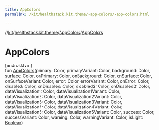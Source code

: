 ```yaml
---
title: AppColors
permalink: /kit/healthstack.kit.theme/-app-colors/-app-colors.html

---
```

//[kit](/kit.html)/[healthstack.kit.theme](../index.html)/[AppColors](index.html)/[AppColors](-app-colors.html)



# AppColors



[androidJvm]\
fun [AppColors](-app-colors.html)(primary: Color, primaryVariant: Color, background: Color, surface: Color, onPrimary: Color, onBackground: Color, onSurface: Color, onSurfaceVariant: Color, error: Color, errorVariant: Color, onError: Color, disabled: Color, onDisabled: Color, disabled2: Color, onDisabled2: Color, dataVisualization1: Color, dataVisualization1Variant: Color, dataVisualization2: Color, dataVisualization2Variant: Color, dataVisualization3: Color, dataVisualization3Variant: Color, dataVisualization4: Color, dataVisualization4Variant: Color, dataVisualization5: Color, dataVisualization5Variant: Color, success: Color, successVariant: Color, warning: Color, warningVariant: Color, isLight: [Boolean](https://kotlinlang.org/api/latest/jvm/stdlib/kotlin/-boolean/index.html))




